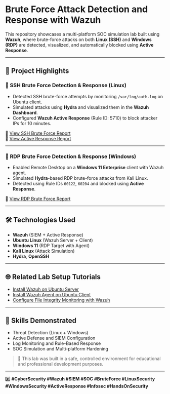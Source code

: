 # Brute Force Attack Detection and Response with Wazuh

This repository showcases a multi-platform SOC simulation lab built using **Wazuh**, where brute-force attacks on both **Linux (SSH)** and **Windows (RDP)** are detected, visualized, and automatically blocked using **Active Response**.

---

## 🔐 Project Highlights

### 🔹 SSH Brute Force Detection & Response (Linux)
- Detected SSH brute-force attempts by monitoring `/var/log/auth.log` on Ubuntu client.
- Simulated attacks using **Hydra** and visualized them in the **Wazuh Dashboard**.
- Configured **Wazuh Active Response** (Rule ID: 5710) to block attacker IPs for 10 minutes.

📄 [View SSH Brute Force Report](1.Brute%20force%20log%20analysis.pdf)  
📄 [View Active Response Report](2.Response%20to%20brute%20force.pdf)

---

### 🔹 RDP Brute Force Detection & Response (Windows)
- Enabled Remote Desktop on a **Windows 11 Enterprise** client with Wazuh agent.
- Simulated **Hydra**-based RDP brute-force attacks from Kali Linux.
- Detected using Rule IDs `60122`, `60204` and blocked using **Active Response**.

📄 [View RDP Brute Force Report](3.Detection%20%26%20Response%20to%20RDP%20brute-force%20attack.pdf)

---

## 🛠️ Technologies Used
- **Wazuh** (SIEM + Active Response)
- **Ubuntu Linux** (Wazuh Server + Client)
- **Windows 11** (RDP Target with Agent)
- **Kali Linux** (Attack Simulation)
- **Hydra**, **OpenSSH**

---

## 🌐 Related Lab Setup Tutorials
- [Install Wazuh on Ubuntu Server](https://thecyberreactor.in/how-to-install-wazuh-on-ubuntu/)
- [Install Wazuh Agent on Ubuntu Client](https://thecyberreactor.in/how-to-install-the-wazuh-agent-on-an-ubuntu-client/)
- [Configure File Integrity Monitoring with Wazuh](https://thecyberreactor.in/how-to-configure-file-integrity-monitoring-with-wazuh/)

---

## 🎯 Skills Demonstrated
- Threat Detection (Linux + Windows)
- Active Defense and SIEM Configuration
- Log Monitoring and Rule-Based Response
- SOC Simulation and Multi-platform Hardening

> 🚨 This lab was built in a safe, controlled environment for educational and professional development purposes.

---

#️⃣ **#CyberSecurity #Wazuh #SIEM #SOC #BruteForce #LinuxSecurity #WindowsSecurity #ActiveResponse #Infosec #HandsOnSecurity**
